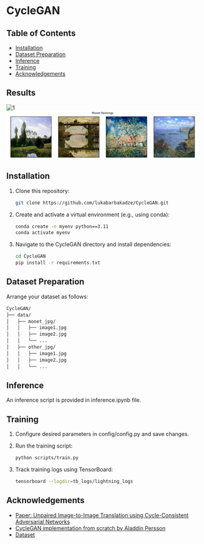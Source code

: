 # CycleGAN

## Table of Contents
- [Installation](#installation)
- [Dataset Preparation](#dataset-preparation)
- [Inference](#inference)
- [Training](#training)
- [Acknowledgements](#acknowledgements)

## Results
![1](https://github.com/lukabarbakadze/CycleGAN/blob/main/test_imgs/results.png)
![2](https://github.com/lukabarbakadze/CycleGAN/blob/main/test_imgs/monet.png)

## Installation
1. Clone this repository:
   ```sh
   git clone https://github.com/lukabarbakadze/CycleGAN.git
   ```

2. Create and activate a virtual environment (e.g., using conda):
   ```sh
   conda create -n myenv python==3.11
   conda activate myenv
   ```

3. Navigate to the CycleGAN directory and install dependencies:
   ```sh
   cd CycleGAN
   pip install -r requirements.txt
   ```

## Dataset Preparation
Arrange your dataset as follows:
   ```sh
   CycleGAN/
   ├── data/
   │   ├── monet_jpg/
   │   │   ├── image1.jpg
   │   │   ├── image2.jpg
   │   │   └── ...
   │   ├── other_jpg/
   │   │   ├── image1.jpg
   │   │   ├── image2.jpg
   │   │   └── ...
   ```

## Inference

An inference script is provided in inference.ipynb file.

## Training
1. Configure desired parameters in config/config.py and save changes.

2. Run the training script:
   ```sh
   python scripts/train.py
   ```

3. Track training logs using TensorBoard:
   ```sh
   tensorboard --logdir=tb_logs/lightning_logs
   ```

## Acknowledgements
* [Paper: Unpaired Image-to-Image Translation using Cycle-Consistent Adversarial Networks](https://arxiv.org/abs/1703.10593)
* [CycleGAN implementation from scratch by Aladdin Persson](https://www.youtube.com/watch?v=4LktBHGCNfw&t=1369s)
* [Dataset](https://www.kaggle.com/competitions/gan-getting-started/data)